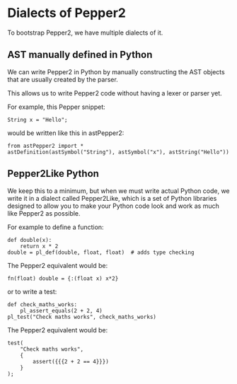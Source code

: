 # Dialects of Pepper2

To bootstrap Pepper2, we have multiple dialects of it.

## AST manually defined in Python

We can write Pepper2 in Python by manually constructing the AST objects that
are usually created by the parser.

This allows us to write Pepper2 code without having a lexer or parser yet.

For example, this Pepper snippet:

```pepper2
String x = "Hello";
```

would be written like this in astPepper2:

```python3
from astPepper2 import *
astDefinition(astSymbol("String"), astSymbol("x"), astString("Hello"))
```

## Pepper2Like Python

We keep this to a minimum, but when we must write actual Python code, we
write it in a dialect called Pepper2Like, which is a set of Python libraries
designed to allow you to make your Python code look and work as much like
Pepper2 as possible.

For example to define a function:

```python3
def double(x):
    return x * 2
double = pl_def(double, float, float)  # adds type checking
```

The Pepper2 equivalent would be:

```pepper2
fn(float) double = {:(float x) x*2}
```

or to write a test:

```python3
def check_maths_works:
    pl_assert_equals(2 + 2, 4)
pl_test("Check maths works", check_maths_works)
```

The Pepper2 equivalent would be:

```pepper2
test(
    "Check maths works",
    {
        assert({{{2 + 2 == 4}}})
    }
);
```
